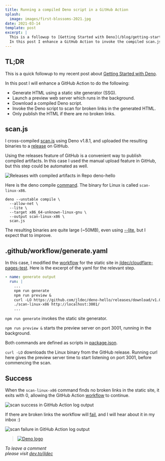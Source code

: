 ```yaml
---
title: Running a compiled Deno script in a GitHub Action
splash:
  image: images/first-blossoms-2021.jpg
date: 2021-03-14
template: post
excerpt: |
  This is a followup to [Getting Started with Deno](/blog/getting-started-with-deno).
  In this post I enhance a GitHub Action to invoke the compiled scan.js Deno script which scans for broken links in generated HTML pages.
---
```


## TL;DR

This is a quick followup to my recent post about [Getting Started with Deno](/blog/getting-started-with-deno).

In this post I will enhance a GitHub Action to do the following:

- Generate HTML using a static site generator (SSG).
- Launch a preview web server which runs in the background.
- Download a compiled Deno script.
- Invoke the Deno script to scan for broken links in the generated HTML.
- Only publish the HTML if there are no broken links.

## scan.js

I cross-compiled [scan.js](https://github.com/jldec/deno-hello/blob/main/scan.js) using Deno v1.8.1, and uploaded the resulting binaries to a [release](https://github.com/jldec/deno-hello/releases) on GitHub.

Using the releases feature of GitHub is a convenient way to publish compiled artifacts. In this case I used the manual upload feature in GitHub, but this step could be automated as well.

![Releases with compiled artifacts in Repo deno-hello](/images/deno-scan-releases.png)

Here is the deno compile [command](https://github.com/jldec/deno-hello/blob/main/compile.sh#L1). The binary for Linux is called `scan-linux-x86`.

```
deno --unstable compile \
  --allow-net \
  --lite \
  --target x86_64-unknown-linux-gnu \
  --output scan-linux-x86 \
  scan.js
```

The resulting binaries are quite large (~50MB), even using [--lite](https://deno.land/manual@v1.7.4/tools/compiler#generating-smaller-binaries), but I expect that to improve.

## .github/workflow/generate.yaml

In this case, I modified the [workflow](https://github.com/jldec/cloudflare-pages-test/blob/main/.github/workflows/generate.yaml) for the static site in [jldec/cloudflare-pages-test](https://github.com/jldec/cloudflare-pages-test). Here is the excerpt of the yaml for the relevant step.

```yaml
- name: generate output
  run: |
    ...
    npm run generate
    npm run preview &
    curl -LO https://github.com/jldec/deno-hello/releases/download/v1.0.0/scan-linux-x86 && chmod +x scan-linux-x86
    ./scan-linux-x86 http://localhost:3001/
    ...
```

`npm run generate` invokes the static site generator.  

`npm run preview &` starts the preview server on port 3001, running in the background.

Both commands are defined as scripts in [package.json](https://github.com/jldec/cloudflare-pages-test/blob/main/package.json).

`curl -LO` downloads the Linux binary from the GitHub release. Running curl here gives the preview server time to start listening on port 3001, before commencing the scan.

## Success

When the `scan-linux-x86` command finds no broken links in the static site, it exits with 0, allowing the GitHub Action [workflow](https://github.com/jldec/cloudflare-pages-test/runs/2112253519?check_suite_focus=true#step:4:72) to continue.

![scan success in GitHub Action log output](/images/scan-success.png)

If there are broken links the workflow will [fail](https://github.com/jldec/cloudflare-pages-test/runs/2106962300?check_suite_focus=true), and I will hear about it in my inbox :)

![scan failure in GitHub Action log output](/images/scan-failure.png)

> [![Deno logo](/images/deno-logo.png ".no-border")](https://deno.land/)

_To leave a comment  
please visit [dev.to/jldec](https://dev.to/jldec/running-a-compiled-deno-script-in-a-github-action-4ljn)_



